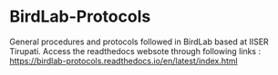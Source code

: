 # BirdLab-Protocols
General procedures and protocols followed in BirdLab based at IISER Tirupati. 
Access the readthedocs websote through following links : https://birdlab-protocols.readthedocs.io/en/latest/index.html
